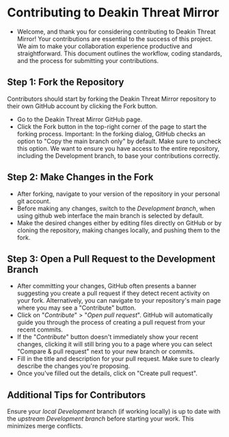 # Contributing to Deakin Threat Mirror
* Welcome, and thank you for considering contributing to Deakin Threat Mirror! Your contributions are essential to the success of this project. We aim to make your collaboration experience productive and straightforward. This document outlines the workflow, coding standards, and the process for submitting your contributions. 
## Step 1: Fork the Repository
Contributors should start by forking the Deakin Threat Mirror repository to their own GitHub account by clicking the Fork button.
* Go to the Deakin Threat Mirror GitHub  page.
* Click the Fork button in the top-right corner of the page to start the forking process.
Important: In the forking dialog, GitHub checks an option to "Copy the main branch only" by default.  Make sure to uncheck this option. We want to ensure you have access to the entire repository, including the Development branch, to base your contributions correctly.
## Step 2: Make Changes in the Fork
* After forking, navigate to your version of the repository in your personal git account.
* Before making any changes, switch to the *Development branch*, when using github web interface the main branch is selected by default. 
* Make the desired changes either by editing files directly on GitHub or by cloning the repository, making changes locally, and pushing them to the fork.
## Step 3: Open a Pull Request to the Development Branch
* After committing your changes, GitHub often presents a banner suggesting you create a pull request if they detect recent activity on your fork. Alternatively, you can navigate to your repository's main page where you may see a "Contribute" button.
* Click on "*Contribute*" > "*Open pull request*". GitHub will automatically guide you through the process of creating a pull request from your recent commits.
* If the "*Contribute*" button doesn't immediately show your recent changes, clicking it will still bring you to a page where you can select "Compare & pull request" next to your new branch or commits.
* Fill in the title and description for your pull request. Make sure to clearly describe the changes you're proposing.
* Once you've filled out the details, click on "Create pull request".


## Additional Tips for Contributors
Ensure your *local Development* branch (if working locally) is up to date with the *upstream Development branch* before starting your work. This minimizes merge conflicts.
